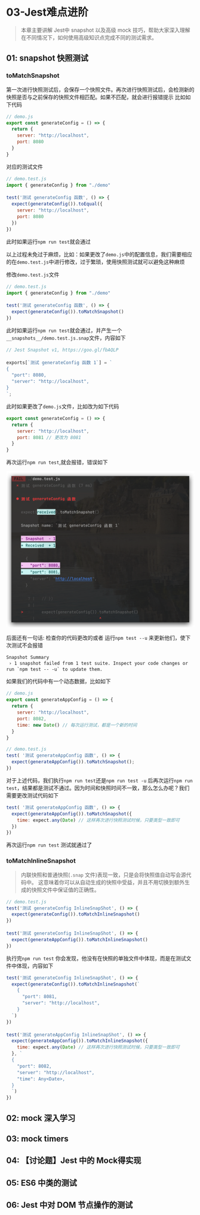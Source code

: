 # 03-Jest难点进阶

> 本章主要讲解 Jest中 snapshot 以及高级 mock 技巧，帮助大家深入理解在不同情况下，如何使用高级知识点完成不同的测试需求。

## 01: snapshot 快照测试

### toMatchSnapshot

第一次进行快照测试后，会保存一个快照文件。再次进行快照测试后，会检测新的快照是否与之前保存的快照文件相匹配。如果不匹配，就会进行报错提示
比如如下代码

```javascript
// demo.js
export const generateConfig = () => {
  return {
    server: "http://localhost",
    port: 8080
  }
}
```

对应的测试文件

```javascript
// demo.test.js
import { generateConfig } from "./demo"

test('测试 generateConfig 函数', () => {
  expect(generateConfig()).toEqual({
    server: "http://localhost",
    port: 8080
  })
})
```

此时如果运行`npm run test`就会通过

以上过程未免过于麻烦，比如：如果更改了`demo.js`中的配置信息，我们需要相应的在`demo.test.js`中进行修改，过于繁琐，使用快照测试就可以避免这种麻烦

修改`demo.test.js`文件

```javascript
// demo.test.js
import { generateConfig } from "./demo"

test('测试 generateConfig 函数', () => {
  expect(generateConfig()).toMatchSnapshot()
})
```

此时如果运行`npm run test`就会通过，并产生一个`__snapshots__/demo.test.js.snap`文件，内容如下

```javascript
// Jest Snapshot v1, https://goo.gl/fbAQLP

exports[`测试 generateConfig 函数 1`] = `
{
  "port": 8080,
  "server": "http://localhost",
}
`;
```

此时如果更改了`demo.js`文件，比如改为如下代码

```javascript
export const generateConfig = () => {
  return {
    server: "http://localhost",
    port: 8081 // 更改为 8081
  }
}
```

再次运行`npm run test`,就会报错，错误如下

![image-20230817120502602](./assets/image-20230817120502602.png)

后面还有一句话: 检查你的代码更改的或者 运行`npm test --u` 来更新他们，使下次测试不会报错

```text
Snapshot Summary
 › 1 snapshot failed from 1 test suite. Inspect your code changes or run `npm test -- -u` to update them.
```

如果我们的代码中有一个动态数据，比如如下

```javascript
// demo.js
export const generateAppConfig = () => {
  return {
    server: "http://localhost",
    port: 8082,
    time: new Date() // 每次运行测试，都是一个新的时间
  }
}
```

```javascript
// demo.test.js
test( '测试 generateAppConfig 函数', () => {
  expect(generateAppConfig()).toMatchSnapshot();
})
```

对于上述代码，我们执行`npm run test`还是`npm run test -u` 后再次运行`npm run test`，结果都是测试不通过。因为时间和快照时间不一致，那么怎么办呢？我们需要更改测试代码如下

```javascript
test( '测试 generateAppConfig 函数', () => {
  expect(generateAppConfig()).toMatchSnapshot({
    time: expect.any(Date) // 这样再次进行快照测试时候，只要类型一致即可
  })
})
```

再次运行`npm run test` 测试就通过了

### toMatchInlineSnapshot

> 内联快照和普通快照(`.snap` 文件)表现一致，只是会将快照值自动写会源代码中。 这意味着你可以从自动生成的快照中受益，并且不用切换到额外生成的快照文件中保证值的正确性。

```javascript
// demo.test.js
test('测试 generateConfig InlineSnapShot', () => {
  expect(generateConfig()).toMatchInlineSnapshot()
})

test('测试 generateConfig InlineSnapShot', () => {
  expect(generateAppConfig()).toMatchInlineSnapshot()
})
```

执行完`npm run test` 你会发现，他没有在快照的单独文件中体现，而是在测试文件中体现，内容如下

```javascript
test('测试 generateConfig InlineSnapShot', () => {
  expect(generateConfig()).toMatchInlineSnapshot(`
    {
      "port": 8081,
      "server": "http://localhost",
    }
  `)
})

test('测试 generateAppConfig InlineSnapShot', () => {
  expect(generateAppConfig()).toMatchInlineSnapshot({
    time: expect.any(Date) // 这样再次进行快照测试时候，只要类型一致即可
  }, `
  {
    "port": 8082,
    "server": "http://localhost",
    "time": Any<Date>,
  }
  `)
})
```

## 02: mock 深入学习

## 03: mock timers

## 04: 【讨论题】Jest 中的 Mock得实现

## 05: ES6 中类的测试

## 06: Jest 中对 DOM 节点操作的测试
